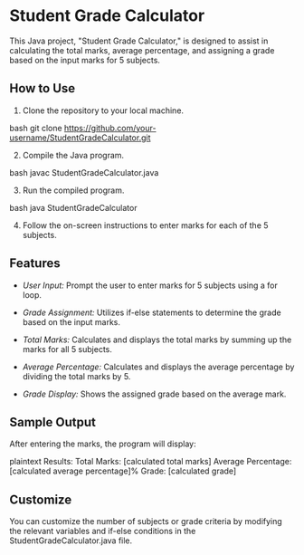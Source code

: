 
# Student Grade Calculator

This Java project, "Student Grade Calculator," is designed to assist in calculating the total marks, average percentage, and assigning a grade based on the input marks for 5 subjects.

## How to Use

1. Clone the repository to your local machine.

bash
git clone https://github.com/your-username/StudentGradeCalculator.git


2. Compile the Java program.

bash
javac StudentGradeCalculator.java


3. Run the compiled program.

bash
java StudentGradeCalculator


4. Follow the on-screen instructions to enter marks for each of the 5 subjects.

## Features

- *User Input:* Prompt the user to enter marks for 5 subjects using a for loop.

- *Grade Assignment:* Utilizes if-else statements to determine the grade based on the input marks.

- *Total Marks:* Calculates and displays the total marks by summing up the marks for all 5 subjects.

- *Average Percentage:* Calculates and displays the average percentage by dividing the total marks by 5.

- *Grade Display:* Shows the assigned grade based on the average mark.

## Sample Output

After entering the marks, the program will display:

plaintext
Results:
Total Marks: [calculated total marks]
Average Percentage: [calculated average percentage]%
Grade: [calculated grade]


## Customize

You can customize the number of subjects or grade criteria by modifying the relevant variables and if-else conditions in the StudentGradeCalculator.java file.
